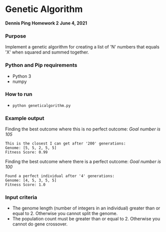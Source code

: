 # Genetic Algorithm

**Dennis Ping**
**Homework 2**
**June 4, 2021**

### Purpose

Implement a genetic algorithm for creating a list of 'N' numbers that equals 'X' when squared and summed together.

### Python and Pip requirements

- Python 3
- numpy

### How to run

- `python geneticalgorithm.py`

### Example output

Finding the best outcome where this is no perfect outcome:
*Goal number is 105*

```rtf
This is the closest I can get after '200' generations:
Genome: [5, 5, 2, 5, 5]
Fitness Score: 0.99
```

Finding the best outcome where there is a perfect outcome:
*Goal number is 100*

```rtf
Found a perfect individual after '4' generations:
Genome: [4, 5, 3, 5, 5]
Fitness Score: 1.0
```

### Input criteria

- The genome length (number of integers in an individual) greater than or equal to 2. Otherwise you cannot split the genome.
- The population count must be greater than or equal to 2. Otherwise you cannot do gene crossover.

